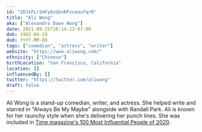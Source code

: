 ```yaml
---
id: "2DJsFLr2mFy8zGbvKPzcmaufqrR"
title: "Ali Wong"
aka: ["Alexandra Dawn Wong"]
date: 2021-09-15T10:14:13-07:00
dob: 1982-04-19
dod: YYYY-MM-DD
tags: ["comedian", "actress", "writer"]
website: "https://www.aliwong.com/"
ethnicity: ["Chinese"]
birthLocation: "San Francisco, California"
location: []
influencedBy: []
twitter: "https://twitter.com/aliwong"
draft: false
---
```


Ali Wong is a stand-up comedian, writer, and actress. She helped write and
starred in "Always Be My Maybe" alongside with Randall Park. Ali is known for
her raunchy style when she's delivering her punch lines. She was included in
[Time magazine's 100 Most Influential People of 2020](https://time.com/collection/100-most-influential-people-2020/).
